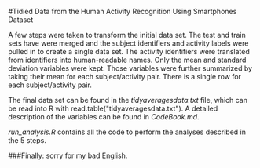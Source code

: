 #Tidied Data from the Human Activity Recognition Using Smartphones Dataset

A few steps were taken to transform the initial data set. The test and train sets have were merged and the subject identifiers and activity labels were pulled in to create a single data set. The activity identifiers were translated from identifiers into human-readable names. Only the mean and standard deviation variables were kept. Those variables were further summarized by taking their mean for each subject/activity pair. There is a single row for each subject/activity pair.

The final data set can be found in the *tidyaveragesdata.txt* file, which can be read into R with read.table("tidyaveragesdata.txt"). A detailed description of the variables can be found in *CodeBook.md*.

*run_analysis.R* contains all the code to perform the analyses described in the 5 steps. 

###Finally: sorry for my bad English.
